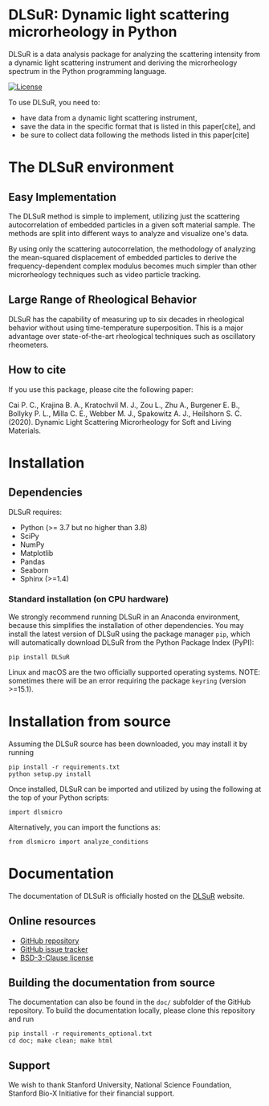 DLSuR: Dynamic light scattering microrheology in Python
===========================================

DLSuR is a data analysis package for analyzing the scattering intensity from a dynamic light scattering instrument and deriving the microrheology spectrum in the Python programming language.

[![License](https://img.shields.io/badge/License-BSD%203--Clause-blue.svg)](https://opensource.org/licenses/BSD-3-Clause)

To use DLSuR, you need to:
* have data from a dynamic light scattering instrument,
* save the data in the specific format that is listed in this paper[cite], and
* be sure to collect data following the methods listed in this paper[cite]

# The DLSuR environment

## Easy Implementation

The DLSuR method is simple to implement, utilizing just the scattering autocorrelation of embedded particles in a given soft material sample. The methods are split into different ways to analyze and visualize one's data.

By using only the scattering autocorrelation, the methodology of analyzing the mean-squared displacement of embedded particles to derive the frequency-dependent complex modulus becomes much simpler than other microrheology techniques such as video particle tracking.

## Large Range of Rheological Behavior

DLSuR has the capability of measuring up to six decades in rheological behavior without using time-temperature superposition. This is a major advantage over state-of-the-art rheological techniques such as oscillatory rheometers. 

## How to cite

If you use this package, please cite the following paper:

Cai P. C., Krajina B. A., Kratochvil M. J., Zou L., Zhu A., Burgener E. B., Bollyky P. L., Milla C. E., Webber M. J., Spakowitz A. J., Heilshorn S. C. (2020). Dynamic Light Scattering Microrheology for Soft and Living Materials.

# Installation


## Dependencies

DLSuR requires:

* Python (>= 3.7 but no higher than 3.8)
* SciPy 
* NumPy
* Matplotlib
* Pandas
* Seaborn
* Sphinx (>=1.4)


### Standard installation (on CPU hardware)
We strongly recommend running DLSuR in an Anaconda environment, because this simplifies the installation of other
dependencies. You may install the latest version of DLSuR using the package manager `pip`, which will automatically download
DLSuR from the Python Package Index (PyPI):

```
pip install DLSuR
```

Linux and macOS are the two officially supported operating systems. NOTE: sometimes there will be an error requiring the package `keyring` (version >=15.1).


# Installation from source

Assuming the DLSuR source has been downloaded, you may install it by running

```
pip install -r requirements.txt
python setup.py install
```

Once installed, DLSuR can be imported and utilized by using the following at the top of your Python scripts:

```
import dlsmicro
```

Alternatively, you can import the functions as:

```
from dlsmicro import analyze_conditions
```

# Documentation

The documentation of DLSuR is officially hosted on the [DLSuR](https://dlsur.readthedocs.io/) website.


## Online resources

* [GitHub repository](https://github.com/PamCai/DLSuR)
* [GitHub issue tracker](https://github.com/PamCai/DLSuR/issues)
* [BSD-3-Clause license](https://github.com/PamCai/DLSuR/blob/master/LICENSE.md)


## Building the documentation from source
The documentation can also be found in the `doc/` subfolder of the GitHub repository.
To build the documentation locally, please clone this repository and run

```
pip install -r requirements_optional.txt
cd doc; make clean; make html
```

## Support

We wish to thank Stanford University, National Science Foundation, Stanford Bio-X Initiative for their financial support.